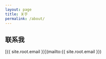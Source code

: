 ```yaml
---
layout: page
title: 关于
permalink: /about/
---
```


## 联系我

[{{ site.root.email }}](mailto:{{ site.root.email }})